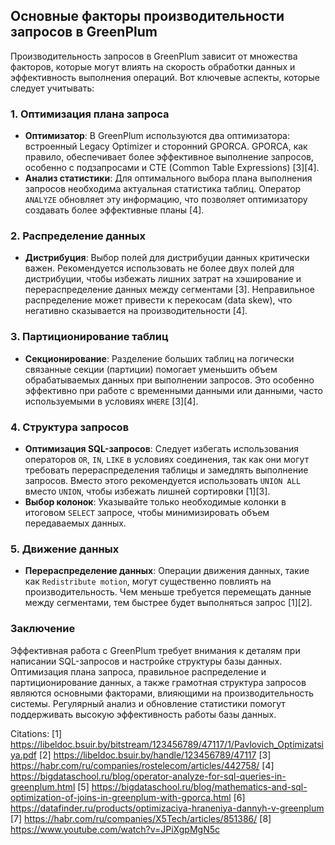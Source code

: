 ## Основные факторы производительности запросов в GreenPlum

Производительность запросов в GreenPlum зависит от множества факторов, которые могут влиять на скорость обработки данных и эффективность выполнения операций. Вот ключевые аспекты, которые следует учитывать:

### 1. Оптимизация плана запроса

- **Оптимизатор**: В GreenPlum используются два оптимизатора: встроенный Legacy Optimizer и сторонний GPORCA. GPORCA, как правило, обеспечивает более эффективное выполнение запросов, особенно с подзапросами и CTE (Common Table Expressions) [3][4].
- **Анализ статистики**: Для оптимального выбора плана выполнения запросов необходима актуальная статистика таблиц. Оператор `ANALYZE` обновляет эту информацию, что позволяет оптимизатору создавать более эффективные планы [4].

### 2. Распределение данных

- **Дистрибуция**: Выбор полей для дистрибуции данных критически важен. Рекомендуется использовать не более двух полей для дистрибуции, чтобы избежать лишних затрат на хэширование и перераспределение данных между сегментами [3]. Неправильное распределение может привести к перекосам (data skew), что негативно сказывается на производительности [4].

### 3. Партиционирование таблиц

- **Секционирование**: Разделение больших таблиц на логически связанные секции (партиции) помогает уменьшить объем обрабатываемых данных при выполнении запросов. Это особенно эффективно при работе с временными данными или данными, часто используемыми в условиях `WHERE` [3][4].

### 4. Структура запросов

- **Оптимизация SQL-запросов**: Следует избегать использования операторов `OR`, `IN`, `LIKE` в условиях соединения, так как они могут требовать перераспределения таблицы и замедлять выполнение запросов. Вместо этого рекомендуется использовать `UNION ALL` вместо `UNION`, чтобы избежать лишней сортировки [1][3].
- **Выбор колонок**: Указывайте только необходимые колонки в итоговом `SELECT` запросе, чтобы минимизировать объем передаваемых данных.

### 5. Движение данных

- **Перераспределение данных**: Операции движения данных, такие как `Redistribute motion`, могут существенно повлиять на производительность. Чем меньше требуется перемещать данные между сегментами, тем быстрее будет выполняться запрос [1][2].

### Заключение

Эффективная работа с GreenPlum требует внимания к деталям при написании SQL-запросов и настройке структуры базы данных. Оптимизация плана запроса, правильное распределение и партиционирование данных, а также грамотная структура запросов являются основными факторами, влияющими на производительность системы. Регулярный анализ и обновление статистики помогут поддерживать высокую эффективность работы базы данных.

Citations:
[1] https://libeldoc.bsuir.by/bitstream/123456789/47117/1/Pavlovich_Optimizatsiya.pdf
[2] https://libeldoc.bsuir.by/handle/123456789/47117
[3] https://habr.com/ru/companies/rostelecom/articles/442758/
[4] https://bigdataschool.ru/blog/operator-analyze-for-sql-queries-in-greenplum.html
[5] https://bigdataschool.ru/blog/mathematics-and-sql-optimization-of-joins-in-greenplum-with-gporca.html
[6] https://datafinder.ru/products/optimizaciya-hraneniya-dannyh-v-greenplum
[7] https://habr.com/ru/companies/X5Tech/articles/851386/
[8] https://www.youtube.com/watch?v=JPiXgpMgN5c